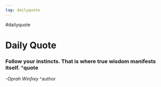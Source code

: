 ```yaml
---
tag: dailyquote
---
```


#dailyquote

# Daily Quote

### Follow your instincts. That is where true wisdom manifests itself. ^quote
*-Oprah Winfrey* ^author
